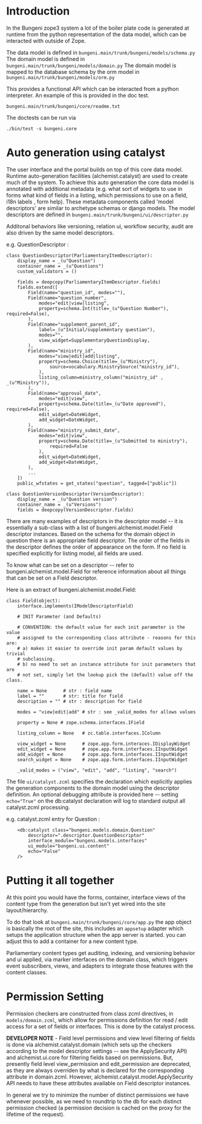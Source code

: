 # Introduction

In the Bungeni zope3 system a lot of the boiler plate code is generated at runtime from the python representation of the data model, which can be interacted with outside of Zope.

The data model is defined in `bungeni.main/trunk/bungeni/models/schema.py`
The domain model is defined in `bungeni.main/trunk/bungeni/models/domain.py`
The domain model is mapped to the database schema by the orm model in `bungeni.main/trunk/bungeni/models/orm.py`

This provides a functional API which can be interacted from a python interpreter. An example of this is provided in the doc test.

`bungeni.main/trunk/bungeni/core/readme.txt`

The doctests can be run via

`./bin/test -s bungeni.core`


# Auto generation using catalyst

The user interface and the portal builds on top of this core data model.
Runtime auto-generation facilities (alchemist.catalyst) are used to create much of the system.  To achieve this auto generation the core data model is annotated with additional metadata (e.g. what sort of widgets to use in forms what kind of fields in a listing, which permissions to use on a field, i18n labels , form help).
These metadata components called 'model descriptors' are similar to archetype schemas or django models. The model descriptors are defined in `bungeni.main/trunk/bungeni/ui/descriptor.py`

Additonal behaviors like versioning, relation ui, workflow security, audit are also driven by the same model descriptors.

e.g. QuestionDescriptor :

```
class QuestionDescriptor(ParliamentaryItemDescriptor):
    display_name = _(u"Question")
    container_name = _(u"Questions")
    custom_validators = ()
    
    fields = deepcopy(ParliamentaryItemDescriptor.fields)
    fields.extend([
        Field(name="question_id", modes=""),
        Field(name="question_number",
            modes="edit|view|listing",
            property=schema.Int(title=_(u"Question Number"), required=False),
        ),
        Field(name="supplement_parent_id",
            label=_(u"Initial/supplementary question"),
            modes="",
            view_widget=SupplementaryQuestionDisplay,
        ),
        Field(name="ministry_id",
            modes="view|edit|add|listing",
            property=schema.Choice(title=_(u"Ministry"),
                source=vocabulary.MinistrySource("ministry_id"),
            ),
            listing_column=ministry_column("ministry_id" , _(u"Ministry")),
        ),
        Field(name="approval_date",
            modes="edit|view",
            property=schema.Date(title=_(u"Date approved"), required=False),
            edit_widget=DateWidget,
            add_widget=DateWidget,
        ),
        Field(name="ministry_submit_date",
            modes="edit|view",
            property=schema.Date(title=_(u"Submitted to ministry"), 
                required=False
            ),
            edit_widget=DateWidget,
            add_widget=DateWidget,
        ),
	    ...
    ])
    public_wfstates = get_states("question", tagged=["public"])

class QuestionVersionDescriptor(VersionDescriptor):
    display_name = _(u"Question version")
    container_name = _(u"Versions")
    fields = deepcopy(VersionDescriptor.fields)

```


There are many examples of descriptors in the descriptor model -- it is essentially a sub-class with a list of bungeni.alchemist.model.Field descriptor instances. Based on the schema for the domain object in question there is an appropriate field descriptor. The order of the fields in the descriptor defines the order of appearance on the form. If no field is specified explicitly for listing model, all fields are used.

To know what can be set on a descriptor -- refer to bungeni.alchemist.model.Field for reference information about all things that can be set on a Field descriptor.

Here is an extract of bungeni.alchemist.model.Field:
```
class Field(object):
    interface.implements(IModelDescriptorField)
    
    # INIT Parameter (and Defaults)
    
    # CONVENTION: the default value for each init parameter is the value 
    # assigned to the corresponding class attribute - reasons for this are:
    # a) makes it easier to override init param default values by trivial 
    # subclassing.
    # b) no need to set an instance attribute for init parameters that are 
    # not set, simply let the lookup pick the (default) value off the class.
    
    name = None      # str : field name
    label = ""       # str: title for field
    description = "" # str : description for field
    
    modes = "view|edit|add" # str : see _valid_modes for allows values
    
    property = None # zope.schema.interfaces.IField
    
    listing_column = None   # zc.table.interfaces.IColumn
    
    view_widget = None      # zope.app.form.interaces.IDisplayWidget
    edit_widget = None      # zope.app.form.interfaces.IInputWidget
    add_widget = None       # zope.app.form.interfaces.IInputWidget
    search_widget = None    # zope.app.form.interfaces.IInputWidget

    _valid_modes = ("view", "edit", "add", "listing", "search")    
```

The file `ui/catalyst.zcml` specifies the declaration which explicitly applies the generation components to the domain model using the descriptor definition.
An optional debugging attribute is provided here -- setting `echo="True"`  on the db:catalyst declaration will log to standard output all catalyst.zcml processing.

e.g. catalyst.zcml entry for Question :

```
    <db:catalyst class="bungeni.models.domain.Question"
        descriptor=".descriptor.QuestionDescriptor"
        interface_module="bungeni.models.interfaces"
        ui_module="bungeni.ui.content" 
        echo="False"
    />
```

# Putting it all together

At this point you would have the forms, container, interface
views of the content type from the generation but isn't yet wired into the site
layout/hierarchy.

To do that look at  `bungeni.main/trunk/bungeni/core/app.py` the app object is basically the root of the site, this includes an `appsetup` adapter which setups the application structure when the app server is started. you can adjust this to add a container for a new content type.

Parliamentary content types get auditing, indexing, and versioning behavior and ui applied,  via marker interfaces on the domain class, which triggers event subscribers, views, and adapters to integrate those features with the content classes.


# Permission Setting

Permission checkers are constructed from class zcml directives, in `models/domain.zcml`, which allow for permissions definition for read / edit access for a set of fields or interfaces. This is done by the catalyst process.

**DEVELOPER NOTE** -
Field level permissions and view level filtering of fields is done via alchemist.catalyst.domain (which sets up the checkers according to the model descriptor settings -- see the ApplySecurity API) and alchemist.ui.core for filtering fields based on permissions. But, presently field level view\_permission and edit\_permission are deprecated, as they are always overriden by what is declared for the corresponding attribute in domain.zcml. However, alchemist.catalyst.model.ApplySecurity API needs to have these attributes available on Field descriptor instances.

In general we try to minimize the number of distinct permissions we have whenever possible, as we need to roundtrip to the db for each distinct permission checked (a permission decision is cached on the proxy for the lifetime of the request).
